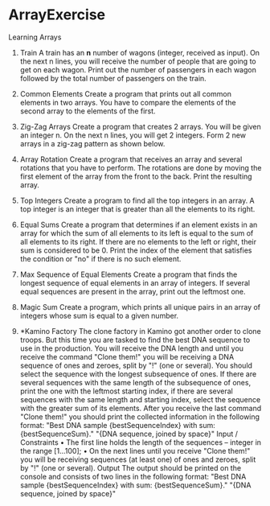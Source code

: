 # ArrayExercise
Learning Arrays


1.	Train
A train has an **n** number of wagons (integer, received as input).
On the next n lines, you will receive the number of people that are going to get on each wagon.
Print out the number of passengers in each wagon followed by the total number of passengers on the train.


2.	Common Elements
Create a program that prints out all common elements in two arrays. You have to compare the elements of the second array to the elements of the first.


3.	Zig-Zag Arrays
Create a program that creates 2 arrays. You will be given an integer n. On the next n lines, you will get 2 integers.
Form 2 new arrays in a zig-zag pattern as shown below.


4.	Array Rotation
Create a program that receives an array and several rotations that you have to perform. 
The rotations are done by moving the first element of the array from the front to the back. Print the resulting array.


5.	Top Integers
Create a program to find all the top integers in an array. A top integer is an integer that is greater than all the elements to its right.


6.	Equal Sums
Create a program that determines if an element exists in an array for which the sum of all elements to its left is equal to the sum of all elements to its right.
If there are no elements to the left or right, their sum is considered to be 0.
Print the index of the element that satisfies the condition or "no" if there is no such element.

7.	Max Sequence of Equal Elements
Create a program that finds the longest sequence of equal elements in an array of integers. 
If several equal sequences are present in the array, print out the leftmost one.


8.	Magic Sum
Create a program, which prints all unique pairs in an array of integers whose sum is equal to a given number.


9.	*Kamino Factory
The clone factory in Kamino got another order to clone troops. But this time you are tasked to find the best DNA sequence to use in the production. 
You will receive the DNA length and until you receive the command "Clone them!" you will be receiving a DNA sequence of ones and zeroes, split by "!" (one or several).
You should select the sequence with the longest subsequence of ones.
If there are several sequences with the same length of the subsequence of ones, print the one with the leftmost starting index,
if there are several sequences with the same length and starting index, select the sequence with the greater sum of its elements.
After you receive the last command "Clone them!" you should print the collected information in the following format:
"Best DNA sample {bestSequenceIndex} with sum: {bestSequenceSum}."
"{DNA sequence, joined by space}"
Input / Constraints
•	The first line holds the length of the sequences – integer in the range [1…100];
•	On the next lines until you receive "Clone them!" you will be receiving sequences (at least one) of ones and zeroes, split by "!" (one or several).
 Output
The output should be printed on the console and consists of two lines in the following format:
"Best DNA sample {bestSequenceIndex} with sum: {bestSequenceSum}."
"{DNA sequence, joined by space}"

